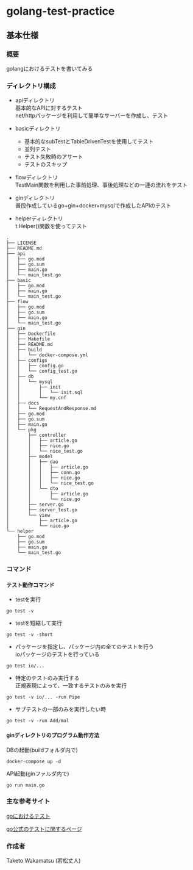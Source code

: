 # golang-test-practice

## 基本仕様

### 概要
golangにおけるテストを書いてみる

### ディレクトリ構成
- apiディレクトリ  
基本的なAPIに対するテスト  
net/httpパッケージを利用して簡単なサーバーを作成し、テスト

- basicディレクトリ  
    - 基本的なsubTestとTableDrivenTestを使用してテスト  
    - 並列テスト  
    - テスト失敗時のアサート  
    - テストのスキップ  

- flowディレクトリ  
TestMain関数を利用した事前処理、事後処理などの一連の流れをテスト

- ginディレクトリ  
普段作成しているgo+gin+docker+mysqlで作成したAPIのテスト

- helperディレクトリ  
t.Helper()関数を使ってテスト

```cassandraql
.
├── LICENSE
├── README.md
├── api
│   ├── go.mod
│   ├── go.sum
│   ├── main.go
│   └── main_test.go
├── basic
│   ├── go.mod
│   ├── main.go
│   └── main_test.go
├── flow
│   ├── go.mod
│   ├── go.sum
│   ├── main.go
│   └── main_test.go
├── gin
│   ├── Dockerfile
│   ├── Makefile
│   ├── README.md
│   ├── build
│   │   └── docker-compose.yml
│   ├── configs
│   │   ├── config.go
│   │   └── config_test.go
│   ├── db
│   │   └── mysql
│   │       ├── init
│   │       │   └── init.sql
│   │       └── my.cnf
│   ├── docs
│   │   └── RequestAndResponse.md
│   ├── go.mod
│   ├── go.sum
│   ├── main.go
│   └── pkg
│       ├── controller
│       │   ├── article.go
│       │   ├── nice.go
│       │   └── nice_test.go
│       ├── model
│       │   ├── dao
│       │   │   ├── article.go
│       │   │   ├── conn.go
│       │   │   ├── nice.go
│       │   │   └── nice_test.go
│       │   └── dto
│       │       ├── article.go
│       │       └── nice.go
│       ├── server.go
│       ├── server_test.go
│       └── view
│           ├── article.go
│           └── nice.go
└── helper
    ├── go.mod
    ├── go.sum
    ├── main.go
    └── main_test.go
```
### コマンド

#### テスト動作コマンド
- testを実行
```cassandraql
go test -v
```

- testを短縮して実行
```cassandraql
go test -v -short
```

- パッケージを指定し、パッケージ内の全てのテストを行う  
ioパッケージのテストを行っている
```cassandraql
go test io/...
```

- 特定のテストのみ実行する  
正規表現によって、一致するテストのみを実行
```cassandraql
go test -v io/... -run Pipe
```

- サブテストの一部のみを実行したい時
```cassandraql
go test -v -run Add/mal
```

#### ginディレクトリのプログラム動作方法

DBの起動(buildフォルダ内で)
```cassandraql
docker-compose up -d
```

API起動(ginファルダ内で)
```cassandraql
go run main.go
```

### 主な参考サイト
[goにおけるテスト](https://future-architect.github.io/articles/20200601/#%E3%83%86%E3%82%B9%E3%83%88%E3%81%8C%E3%81%97%E3%81%9F%E3%81%84)

[go公式のテストに関するページ](https://pkg.go.dev/testing@master#T.Helper)

### 作成者
Taketo Wakamatsu (若松丈人)
